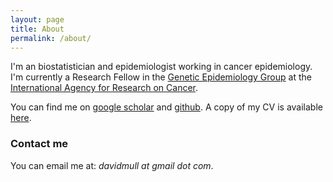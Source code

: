 ```yaml
---
layout: page
title: About
permalink: /about/
---
```


I'm an biostatistician and epidemiologist working in cancer epidemiology. I'm currently a 
Research Fellow in the [Genetic Epidemiology Group](http://www.iarc.fr/en/research-groups/GEP/index.php)
at the [International Agency for Research on Cancer](http://www.iarc.fr). 

You can find me on [google scholar](https://scholar.google.com/citations?user=vdNHuIsAAAAJ&hl=en) 
and [github](https://github.com/dcmuller). A copy of my CV is available [here](cv/dcmuller_cv_20150511.pdf).


### Contact me
You can email me at: _davidmull at gmail dot com_.



